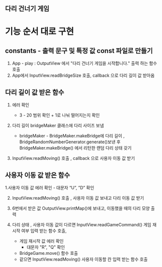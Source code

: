 ## 다리 건너기 게임

# 기능 순서 대로 구현

## constants - 출력 문구 및 특정 값 const 파일로 만들기

1. App - play : OutputView 에서 "다리 건너기 게임을 시작합니다." 출력 하는 함수 호출
2. App에서 InputView.readBridgeSize 호출, callback 으로 다리 길이 값 받아옴

## 다리 길이 값 받은 함수

1. 에러 확인

   - 3 - 20 범위 확인 + 1로 나눠 떨어지는지 확인

2. 다리 길이 bridgeMaker 클래스에 다리 사이즈 보냄

   - bridgeMaker - BridgeMaker.makeBridge에 다리 길이 , BridgeRandomNumberGenerator.generate()보낸 후 BridgeMaker.makeBridge() 에서 리턴한 랜덤 다리 상태 갖기

3. InputView.readMoving() 호출 , callback 으로 사용자 이동 값 받기

## 사용자 이동 값 받은 함수

1.사용자 이동 값 에러 확인 - 대문자 “U”, ”D” 확인

2. InputView.readMoving() 호출 , 사용자 이동 값 보내고 다리 이동 값 받기

3. 6번에서 받은 값 OutputView.printMap()에 보내고, 이동했을 때의 다리 모양 출력

4. 다리 상태 , 사용자 이동 값이 다르면 InputView.readGameCommand() 게임 재시작 여부 입력 받는 함수 호출,
   - 게임 재시작 값 에러 확인
     - 대문자 "R", "Q" 확인
   - BridgeGame.move() 함수 호출
   - 같으면 InputView.readMoving() 사용자 이동할 칸 입력 받는 함수 호출
